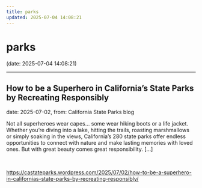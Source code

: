 ```yaml
---
title: parks
updated: 2025-07-04 14:08:21
---
```


# parks

(date: 2025-07-04 14:08:21)

---

## How to be a Superhero in California’s State Parks by Recreating Responsibly

date: 2025-07-02, from: California State Parks blog

Not all superheroes wear capes&#8230; some wear hiking boots or a life jacket. Whether you&#8217;re diving into a lake, hitting the trails, roasting marshmallows or simply soaking in the views, California’s 280 state parks offer endless opportunities to connect with nature and make lasting memories with loved ones. But with great beauty comes great responsibility. [&#8230;] 

<br> 

<https://castateparks.wordpress.com/2025/07/02/how-to-be-a-superhero-in-californias-state-parks-by-recreating-responsibly/>

